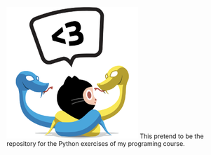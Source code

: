 <span style="text-align: center;">![Learning Python](./pythocat.png)
This pretend to be the repository for the Python exercises of my programing course.
